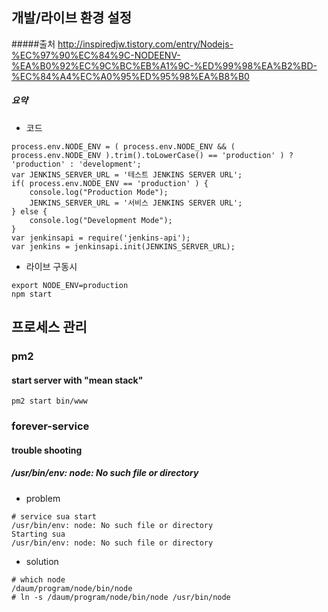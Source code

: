 ## 개발/라이브 환경 설정
#####출처 
http://inspiredjw.tistory.com/entry/Nodejs-%EC%97%90%EC%84%9C-NODEENV-%EA%B0%92%EC%9C%BC%EB%A1%9C-%ED%99%98%EA%B2%BD-%EC%84%A4%EC%A0%95%ED%95%98%EA%B8%B0

##### 요약
- 코드
```
process.env.NODE_ENV = ( process.env.NODE_ENV && ( process.env.NODE_ENV ).trim().toLowerCase() == 'production' ) ? 'production' : 'development';
var JENKINS_SERVER_URL = '테스트 JENKINS SERVER URL';
if( process.env.NODE_ENV == 'production' ) {
    console.log("Production Mode");
    JENKINS_SERVER_URL = '서비스 JENKINS SERVER URL';
} else {
    console.log("Development Mode");
}
var jenkinsapi = require('jenkins-api');
var jenkins = jenkinsapi.init(JENKINS_SERVER_URL);
```
- 라이브 구동시
```
export NODE_ENV=production
npm start
```

## 프로세스 관리
### pm2
#### start server with "mean stack"
```
pm2 start bin/www
```

### forever-service

#### trouble shooting
##### /usr/bin/env: node: No such file or directory
- problem
```
# service sua start
/usr/bin/env: node: No such file or directory
Starting sua
/usr/bin/env: node: No such file or directory
```
- solution
```
# which node
/daum/program/node/bin/node
# ln -s /daum/program/node/bin/node /usr/bin/node
```
